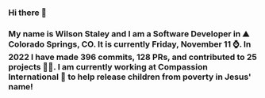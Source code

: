 ### Hi there 👋

### My name is Wilson Staley and I am a Software Developer in ⛰ Colorado Springs, CO.  It is currently Friday, November 11 ⌚. In 2022 I have made 396 commits, 128 PRs, and contributed to 25 projects 👨‍💻. I am currently working at Compassion International 🏢 to help release children from poverty in Jesus' name!